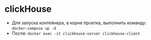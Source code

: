 # clickHouse
 * Для запуска контейнера, в корне проетка, выполнить команду: ```docker-compose up -d``` 
 * После: ```docker exec -it clickhouse-server clickhouse-client```
